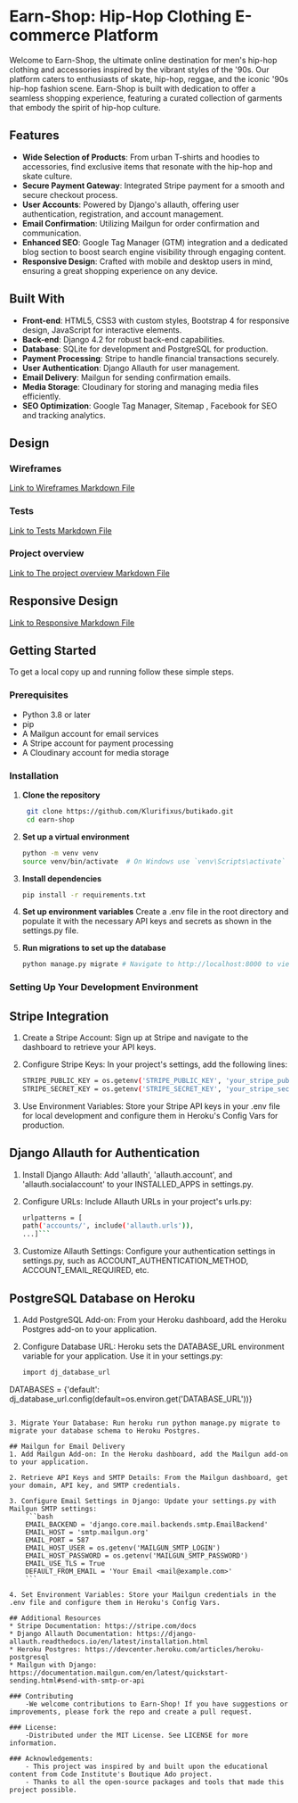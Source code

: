 # Earn-Shop: Hip-Hop Clothing E-commerce Platform

Welcome to Earn-Shop, the ultimate online destination for men's hip-hop clothing and accessories inspired by the vibrant styles of the '90s. Our platform caters to enthusiasts of skate, hip-hop, reggae, and the iconic '90s hip-hop fashion scene. Earn-Shop is built with dedication to offer a seamless shopping experience, featuring a curated collection of garments that embody the spirit of hip-hop culture.

## Features

- **Wide Selection of Products**: From urban T-shirts and hoodies to accessories, find exclusive items that resonate with the hip-hop and skate culture.
- **Secure Payment Gateway**: Integrated Stripe payment for a smooth and secure checkout process.
- **User Accounts**: Powered by Django's allauth, offering user authentication, registration, and account management.
- **Email Confirmation**: Utilizing Mailgun for order confirmation and communication.
- **Enhanced SEO**: Google Tag Manager (GTM) integration and a dedicated blog section to boost search engine visibility through engaging content.
- **Responsive Design**: Crafted with mobile and desktop users in mind, ensuring a great shopping experience on any device.

## Built With

- **Front-end**: HTML5, CSS3 with custom styles, Bootstrap 4 for responsive design, JavaScript for interactive elements.
- **Back-end**: Django 4.2 for robust back-end capabilities.
- **Database**: SQLite for development and PostgreSQL for production.
- **Payment Processing**: Stripe to handle financial transactions securely.
- **User Authentication**: Django Allauth for user management.
- **Email Delivery**: Mailgun for sending confirmation emails.
- **Media Storage**: Cloudinary for storing and managing media files efficiently.
- **SEO Optimization**: Google Tag Manager, Sitemap , Facebook for SEO and tracking analytics.

## Design

### Wireframes

[Link to Wireframes Markdown File](WIREFRAMES.md)

### Tests

[Link to Tests Markdown File](TESTING.md)

### Project overview

[Link to The project overview Markdown File](PROJECTOVERVIEW.md)


## Responsive Design

[Link to Responsive Markdown File](RESPONSIVE.md)

## Getting Started

To get a local copy up and running follow these simple steps.

### Prerequisites

- Python 3.8 or later
- pip
- A Mailgun account for email services
- A Stripe account for payment processing
- A Cloudinary account for media storage

### Installation

1. **Clone the repository**

   ```bash
    git clone https://github.com/Klurifixus/butikado.git
    cd earn-shop
    ```

2. **Set up a virtual environment**
    ```bash
    python -m venv venv
    source venv/bin/activate  # On Windows use `venv\Scripts\activate`
    ```

3. **Install dependencies**
    ```bash
    pip install -r requirements.txt
    ```

4. **Set up environment variables**
   Create a .env file in the root directory and populate it with the necessary API keys and secrets as shown in the settings.py file.

5. **Run migrations to set up the database**
    ```bash
    python manage.py migrate # Navigate to http://localhost:8000 to view the app.
    ```

### Setting Up Your Development Environment

## Stripe Integration
1. Create a Stripe Account: Sign up at Stripe and navigate to the dashboard to retrieve your API keys.

2. Configure Stripe Keys: In your project's settings, add the following lines:
    ```bash
    STRIPE_PUBLIC_KEY = os.getenv('STRIPE_PUBLIC_KEY', 'your_stripe_public_key')
    STRIPE_SECRET_KEY = os.getenv('STRIPE_SECRET_KEY', 'your_stripe_secret_key')
    ```

3. Use Environment Variables: Store your Stripe API keys in your .env file for local development and configure them in Heroku's Config   Vars for production.

## Django Allauth for Authentication
1. Install Django Allauth: Add 'allauth', 'allauth.account', and 'allauth.socialaccount' to your INSTALLED_APPS in settings.py.

2. Configure URLs: Include Allauth URLs in your project's urls.py:
    ```bash
    urlpatterns = [
    path('accounts/', include('allauth.urls')),
    ...]```

3.  Customize Allauth Settings: Configure your authentication settings in settings.py, such as ACCOUNT_AUTHENTICATION_METHOD,   ACCOUNT_EMAIL_REQUIRED, etc.   

## PostgreSQL Database on Heroku
1. Add PostgreSQL Add-on: From your Heroku dashboard, add the Heroku Postgres add-on to your application.

2. Configure Database URL: Heroku sets the DATABASE_URL environment variable for your application. Use it in your settings.py:
    ```bash
    import dj_database_url
DATABASES = {'default': dj_database_url.config(default=os.environ.get('DATABASE_URL'))}
```

3. Migrate Your Database: Run heroku run python manage.py migrate to migrate your database schema to Heroku Postgres.

## Mailgun for Email Delivery
1. Add Mailgun Add-on: In the Heroku dashboard, add the Mailgun add-on to your application.

2. Retrieve API Keys and SMTP Details: From the Mailgun dashboard, get your domain, API key, and SMTP credentials.

3. Configure Email Settings in Django: Update your settings.py with Mailgun SMTP settings:
    ```bash
    EMAIL_BACKEND = 'django.core.mail.backends.smtp.EmailBackend'
    EMAIL_HOST = 'smtp.mailgun.org'
    EMAIL_PORT = 587
    EMAIL_HOST_USER = os.getenv('MAILGUN_SMTP_LOGIN')
    EMAIL_HOST_PASSWORD = os.getenv('MAILGUN_SMTP_PASSWORD')
    EMAIL_USE_TLS = True
    DEFAULT_FROM_EMAIL = 'Your Email <mail@example.com>'
    ```

4. Set Environment Variables: Store your Mailgun credentials in the .env file and configure them in Heroku's Config Vars.

## Additional Resources
* Stripe Documentation: https://stripe.com/docs
* Django Allauth Documentation: https://django-allauth.readthedocs.io/en/latest/installation.html
* Heroku Postgres: https://devcenter.heroku.com/articles/heroku-postgresql
* Mailgun with Django: https://documentation.mailgun.com/en/latest/quickstart-sending.html#send-with-smtp-or-api

### Contributing
    -We welcome contributions to Earn-Shop! If you have suggestions or improvements, please fork the repo and create a pull request.

### License:
    -Distributed under the MIT License. See LICENSE for more information. 

### Acknowledgements:
    - This project was inspired by and built upon the educational content from Code Institute's Boutique Ado project.      
    - Thanks to all the open-source packages and tools that made this project possible.
